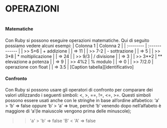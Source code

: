 

# OPERAZIONI <h1>

#### Matematiche <h4>
Con Ruby si possono eseguire operazioni matematiche. Qui di seguito possiamo vedere alcuni esempi:
| Colonna 1 | Colonna 2     |
| :-------- | :------------ |
|  >> 5+6   | + addizione   |
|  => 11    |
|  >> 7-2   | - sottrazione |
|  => 5     |
|  >> 3*8   |   * moltiplicazione |
|  => 24    |
| >> 9/3    | / divisione |
| => 3      |
| >> 3**2   |  ** elevazione a potenza  |
| => 9      |
| >> 4%2    |  % modulo |
| => 0      |
| >> 7/2.0  |  operazione con float  |
| => 3.5    |
[Caption tabella][identificativo]

#### Confronto <h4>
Con Ruby si possono usare gli operatori di confronto per comparare dei
valori utilizzando i seguenti simboli: <, >, ==, !=, <=, >=. 
Questi simboli possono essere usati anche con le stringhe in base all’ordine alfabetico:
‘a’ > ‘b’ => false oppure ‘b’ > ‘a’ => true, perché ‘b’ venendo dopo nell’alfabeto è maggiore
 di ‘a’(le maiuscole vengono prima delle minuscole);


>> 'a' > 'b' 
=> false 
>> 'B' < 'A'
=> false 
